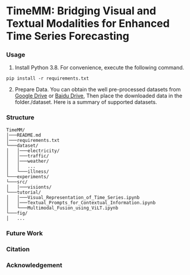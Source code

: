 # TimeMM: Bridging Visual and Textual Modalities for Enhanced Time Series Forecasting

### Usage
1. Install Python 3.8. For convenience, execute the following command.
```
pip install -r requirements.txt
```
2. Prepare Data. You can obtain the well pre-processed datasets from [Google Drive](https://drive.google.com/drive/folders/13Cg1KYOlzM5C7K8gK8NfC-F3EYxkM3D2) or [Baidu Drive](https://pan.baidu.com/share/init?surl=r3KhGd0Q9PJIUZdfEYoymg&pwd=i9iy), Then place the downloaded data in the folder./dataset. Here is a summary of supported datasets.

### Structure
```
TimeMM/
│───README.md
│───requirements.txt
└───dataset/
│   │───electricity/
│   │───traffic/
│   │───weather/
│   │   ...
│   └───illness/
└───experiments/
└───src/
│   │───visionts/
└───tutorial/
│   │───Visual_Representation_of_Time_Series.ipynb
│   │───Textual_Prompts_for_Contextual_Information.ipynb
│   └───Multimodal_Fusion_using_ViLT.ipynb
└───fig/
│   ...
```

### Future Work

### Citation

### Acknowledgement